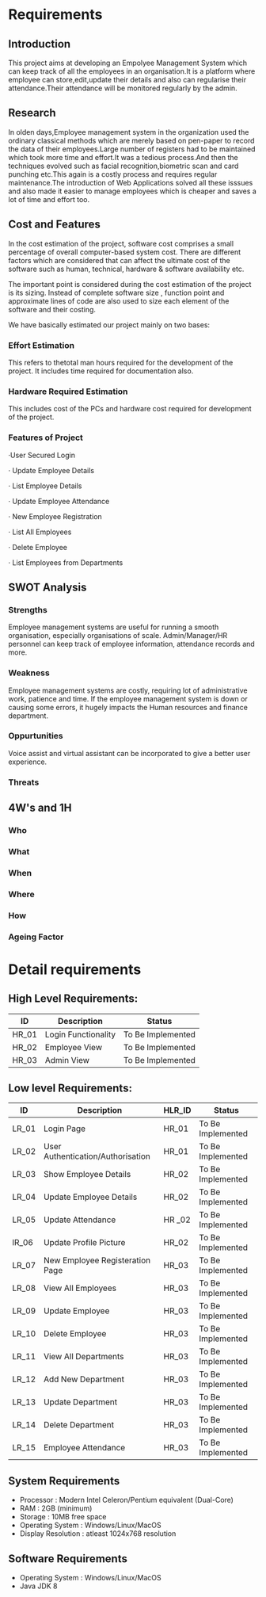 # Requirements

## Introduction

This project aims at developing an Empolyee Management System which can keep track of all the employees in an organisation.It is a platform where employee can store,edit,update their details and also can regularise their attendance.Their attendance will be monitored regularly by the admin.

## Research

In olden days,Employee management system in the organization used the ordinary classical methods which are merely based on pen-paper to record the data of their employees.Large number of registers had to be maintained which took more time and effort.It was a tedious process.And then the techniques evolved such as facial recognition,biometric scan and card punching etc.This again is a costly process and requires regular maintenance.The introduction of Web Applications solved all these isssues and also made it easier to manage employees which is cheaper and saves a lot of time and effort too.

## Cost and Features


In the cost estimation of the project, software cost comprises a small percentage of overall computer-based
system cost. There are different factors which are considered that can affect the ultimate cost of the software such as human, technical, hardware & software availability etc.

The important point is considered during the cost estimation of the project is its sizing. Instead of complete software size , function point and approximate lines of code are also used to size each element of the software and their costing.

We have basically estimated our project mainly on two bases:

### Effort Estimation

This refers to thetotal man hours required for the development of the project. It includes time
required for documentation also.

### Hardware Required Estimation

This includes cost of the PCs and hardware cost required for development of the project.

### Features of Project

·User Secured Login

· Update Employee Details

· List Employee Details

· Update Employee Attendance

· New Employee Registration

· List All Employees

· Delete Employee

· List Employees from Departments

## SWOT Analysis
### Strengths
Employee management systems are useful for running a smooth organisation, especially organisations of scale. 
Admin/Manager/HR personnel can keep track of employee information, attendance records and more.
### Weakness
Employee management systems are costly, requiring lot of administrative work, patience and time. If the employee management system is down or causing some errors, it hugely impacts the Human resources and finance department. 
### Oppurtunities
Voice assist and virtual assistant can be incorporated to give a better user experience.
### Threats





## 4W's and 1H

### Who

### What

### When

### Where

### How

### Ageing Factor

# Detail requirements

## High Level Requirements:

| ID    | Description         | Status            |
| ----- | ------------------- | ----------------- |
| HR_01 | Login Functionality | To Be Implemented |
| HR_02 | Employee View       | To Be Implemented |
| HR_03 | Admin View          | To Be Implemented |

## Low level Requirements:

| ID    | Description                       | HLR_ID | Status            |
| ----- | --------------------------------- | ------ | ----------------- |
| LR_01 | Login Page                        | HR_01  | To Be Implemented |
| LR_02 | User Authentication/Authorisation | HR_01  | To Be Implemented |
| LR_03 | Show Employee Details             | HR_02  | To Be Implemented |
| LR_04 | Update Employee Details           | HR_02  | To Be Implemented |
| LR_05 | Update Attendance                 | HR _02 | To Be Implemented |
| lR_06 | Update Profile Picture            | HR_02  | To Be Implemented |
| LR_07 | New Employee Registeration Page   | HR_03  | To Be Implemented |
| LR_08 | View All Employees                | HR_03  | To Be Implemented |
| LR_09 | Update Employee                   | HR_03  | To Be Implemented |
| LR_10 | Delete Employee                   | HR_03  | To Be Implemented |
| LR_11 | View All Departments              | HR_03  | To Be Implemented |
| LR_12 | Add New Department                | HR_03  | To Be Implemented |
| LR_13 | Update Department                 | HR_03  | To Be Implemented |
| LR_14 | Delete Department                 | HR_03  | To Be Implemented |
| LR_15 | Employee Attendance               | HR_03  | To Be Implemented |

<!-- # Table Stucture

## Employee Table

## -->

<!-- | -->

## System Requirements

* Processor : Modern Intel Celeron/Pentium equivalent (Dual-Core)
* RAM : 2GB (minimum)
* Storage : 10MB free space
* Operating System : Windows/Linux/MacOS
* Display Resolution : atleast 1024x768 resolution

## Software Requirements

* Operating System : Windows/Linux/MacOS
* Java JDK 8
